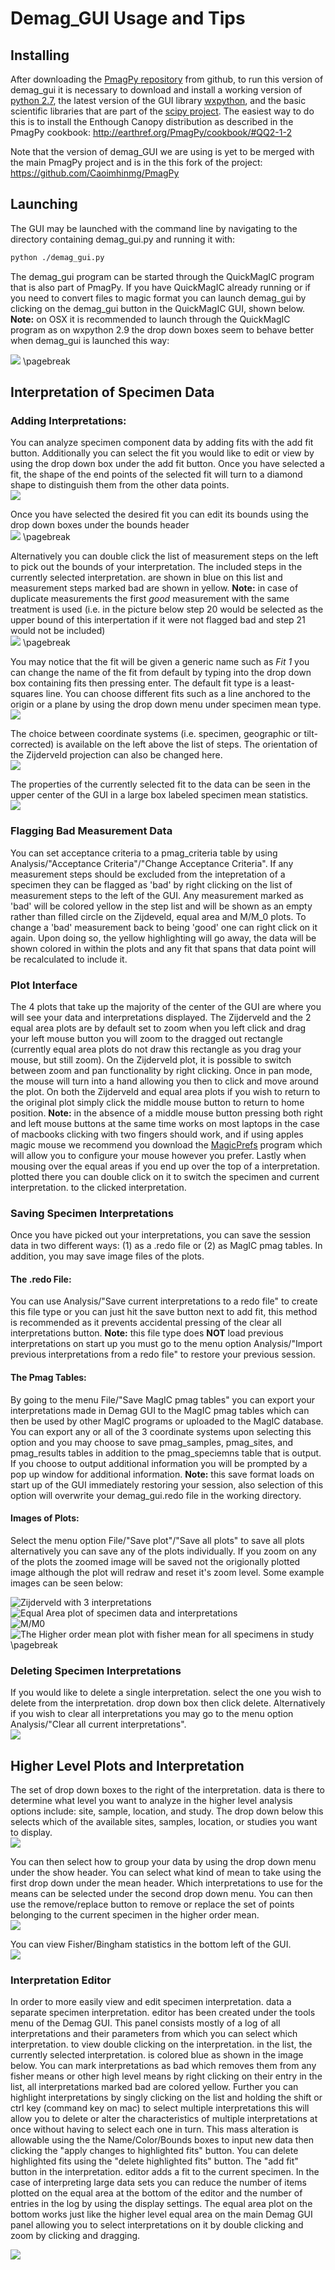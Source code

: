 # Demag_GUI Usage and Tips

## Installing

After downloading the [PmagPy repository](https://github.com/ltauxe/PmagPy) from github, to run this version of demag_gui it is necessary to download and install a working version of [python 2.7](https://www.python.org/downloads/), the latest version of the GUI library [wxpython](http://www.wxpython.org/download.php), and the basic scientific libraries that are part of the [scipy project](http://www.scipy.org/install.html). The easiest way to do this is to install the Enthough Canopy distribution as described in the PmagPy cookbook: http://earthref.org/PmagPy/cookbook/#QQ2-1-2

Note that the version of demag_GUI we are using is yet to be merged with the main PmagPy project and is in the this fork of the project: https://github.com/Caoimhinmg/PmagPy

## Launching

The GUI may be launched with the command line by navigating to the directory containing demag_gui.py and running it with:

```bash
python ./demag_gui.py
```

The demag_gui program can be started through the QuickMagIC program that is also part of PmagPy. If you have QuickMagIC already running or if you need to convert files to magic format you can launch demag_gui by clicking on the demag_gui button in the QuickMagIC GUI, shown below. **Note:** on OSX it is recommended to launch through the QuickMagIC program as on wxpython 2.9 the drop down boxes seem to behave better when demag_gui is launched this way:

![](../images/QuickMagicLauncher.png)
\pagebreak

## Interpretation of Specimen Data

### Adding Interpretations:  
You can analyze specimen component data by adding fits with the add fit button. Additionally you can select the fit you would like to edit or view by using the drop down box under the add fit button. Once you have selected a fit, the shape of the end points of the selected fit will turn to a diamond shape to distinguish them from the other data points.  
![](../images/FitBox.png)

Once you have selected the desired fit you can edit its bounds using the drop down boxes under the bounds header  
![](../images/BoundsBox.png) \pagebreak

Alternatively you can double click the list of measurement steps on the left to pick out the bounds of your interpretation. The included steps in the currently selected interpretation. are shown in blue on this list and measurement steps marked bad are shown in yellow. **Note:** in case of duplicate measurements the first *good* measurement with the same treatment is used (i.e. in the picture below step 20 would be selected as the upper bound of this interpertation if it were not flagged bad and step 21 would not be included)  
![](../images/Logger.png) \pagebreak

You may notice that the fit will be given a generic name such as *Fit 1* you can change the name of the fit from default by typing into the drop down box containing fits then pressing enter. The default fit type is a least-squares line. You can choose different fits such as a line anchored to the origin or a plane by using the drop down menu under specimen mean type.  
![](../images/SpecimenMeanType.png)

The choice between coordinate systems (i.e. specimen, geographic or tilt-corrected) is available on the left above the list of steps. The orientation of the Zijderveld projection can also be changed here.  
![](../images/ZijData.png)  

The properties of the currently selected fit to the data can be seen in the upper center of the GUI in a large box labeled specimen mean statistics.  
![](../images/InterpData.png)

### Flagging Bad Measurement Data

You can set acceptance criteria to a pmag_criteria table by using Analysis/"Acceptance Criteria"/"Change Acceptance Criteria". If any measurement steps should be excluded from the intepretation of a specimen they can be flagged as 'bad' by right clicking on the list of measurement steps to the left of the GUI. Any measurement marked as 'bad' will be colored yellow in the step list and will be shown as an empty rather than filled circle on the Zijdeveld, equal area and M/M_0 plots. To change a 'bad' measurement back to being 'good' one can right click on it again. Upon doing so, the yellow highlighting will go away, the data will be shown colored in within the plots and any fit that spans that data point will be recalculated to include it.

### Plot Interface

The 4 plots that take up the majority of the center of the GUI are where you will see your data and interpretations displayed. The Zijderveld and the 2 equal area plots are by default set to zoom when you left click and drag your left mouse button you will zoom to the dragged out rectangle (currently equal area plots do not draw this rectangle as you drag your mouse, but still zoom). On the Zijderveld plot, it is possible to switch between zoom and pan functionality by right clicking. Once in pan mode, the mouse will turn into a hand allowing you then to click and move around the plot. On both the Zijderveld and equal area plots if you wish to return to the original plot simply click the middle mouse button to return to home position. **Note:** in the absence of a middle mouse button pressing both right and left mouse buttons at the same time works on most laptops in the case of macbooks clicking with two fingers should work, and if using apples magic mouse we recommend you download the [MagicPrefs](http://magicprefs.com/) program which will allow you to configure your mouse however you prefer. Lastly when mousing over the equal areas if you end up over the top of a interpretation. plotted there you can double click on it to switch the specimen and current interpretation. to the clicked interpretation.

### Saving Specimen Interpretations

Once you have picked out your interpretations, you can save the session data in two different ways: (1) as a .redo file or (2) as MagIC pmag tables. In addition, you may save image files of the plots.

#### The .redo File:

You can use Analysis/"Save current interpretations to a redo file" to create this file type  or you can just hit the save button next to add fit, this method is recommended as it prevents accidental pressing of the clear all interpretations button. **Note:** this file type does **NOT** load previous interpretations on start up you must go to the menu option Analysis/"Import previous interpretations from a redo file" to restore your previous session.

#### The Pmag Tables:

By going to the menu File/"Save MagIC pmag tables" you can export your interpretations made in Demag GUI to the MagIC pmag tables which can then be used by other MagIC programs or uploaded to the MagIC database. You can export any or all of the 3 coordinate systems upon selecting this option and you may choose to save pmag_samples, pmag_sites, and pmag_results tables in addition to the pmag_speciemns table that is output. If you choose to output additional information you will be prompted by a pop up window for additional information. **Note:** this save format loads on start up of the GUI immediately restoring your session, also selection of this option will overwrite your demag_gui.redo file in the working directory.  

#### Images of Plots:

Select the menu option File/"Save plot"/"Save all plots" to save all plots alternatively you can save any of the plots individually. If you zoom on any of the plots the zoomed image will be saved not the origionally plotted image although the plot will redraw and reset it's zoom level. Some example images can be seen below:

![Zijderveld with 3 interpretations](../images/Z35_1a_Zij.png)  
![Equal Area plot of specimen data and interpretations](../images/Z35_1a_EqArea.png)  
![M/M0](../images/Z35_1a_M_M0.png)  
![The Higher order mean plot with fisher mean for all specimens in study](../images/Z35_site.png)  
\pagebreak


### Deleting Specimen Interpretations

If you would like to delete a single interpretation. select the one you wish to delete from the interpretation. drop down box then click delete. Alternatively if you wish to clear all interpretations you may go to the menu option Analysis/"Clear all current interpretations".  
![](../images/SaveDelete.png)  

## Higher Level Plots and Interpretation

The set of drop down boxes to the right of the interpretation. data is there to determine what level you want to analyze in the higher level analysis options include: site, sample, location, and study. The drop down below this selects which of the available sites, samples, location, or studies you want to display.  
![](../images/HigherOrderOptions.png)

You can then select how to group your data by using the drop down menu under the show header. You can select what kind of mean to take using the first drop down under the mean header. Which interpretations to use for the means can be selected under the second drop down menu. You can then use the remove/replace button to remove or replace the set of points belonging to the current specimen in the higher order mean.  
![](../images/HigherOrderMeanOptions.png)

You can view Fisher/Bingham statistics in the bottom left of the GUI.  
![](../images/HigherOrderMeanOutput.png)

### Interpretation Editor

In order to more easily view and edit specimen interpretation. data a separate specimen interpretation. editor has been created under the tools menu of the Demag GUI. This panel consists mostly of a log of all interpretations and their parameters from which you can select which interpretation. to view double clicking on the interpretation. in the list, the currently selected interpretation. is colored blue as shown in the image below. You can mark interpretations as bad which removes them from any fisher means or other high level means by right clicking on their entry in the list, all interpretations marked bad are colored yellow. Further you can highlight interpretations by singly clicking on the list and holding the shift or ctrl key (command key on mac) to select multiple interpretations this will allow you to delete or alter the characteristics of multiple interpretations at once without having to select each one in turn. This mass alteration is allowable using the the Name/Color/Bounds boxes to input new data then clicking the "apply changes to highlighted fits" button. You can delete highlighted fits using the "delete highlighted fits" button. The "add fit" button in the interpretation. editor adds a fit to the current specimen. In the case of interpreting large data sets you can reduce the number of items plotted on the equal area at the bottom of the editor and the number of entries in the log by using the display settings. The equal area plot on the bottom works just like the higher level equal area on the main Demag GUI panel allowing you to select interpretations on it by double clicking and zoom by clicking and dragging.

![](../images/InterpEditor.png)
